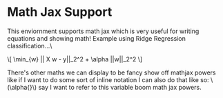# Math Jax Support

This enviornment supports math jax which is very useful for writing equations and showing math!
Example using Ridge Regression classification...\

\\[
\min_{w} || X w - y||_2^2 + \alpha ||w||_2^2
\\]

There's other maths we can display to be fancy show off mathjax powers like if I want to do some sort of inline notation I can also do that like so: \\(\alpha{}\\) say I want to refer to this variable boom math jax powers.
